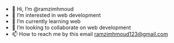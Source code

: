- 👋 Hi, I’m @ramzimhmoud
- 👀 I’m interested in web development
- 🌱 I’m currently learning web
- 💞️ I’m looking to collaborate on web development
- 📫 How to reach me by this  email ramzimhmoud123@gmail.com

<!---
ramzimhmoud/ramzimhmoud is a ✨ special ✨ repository because its `README.md` (this file) appears on your GitHub profile.
You can click the Preview link to take a look at your changes.
--->
